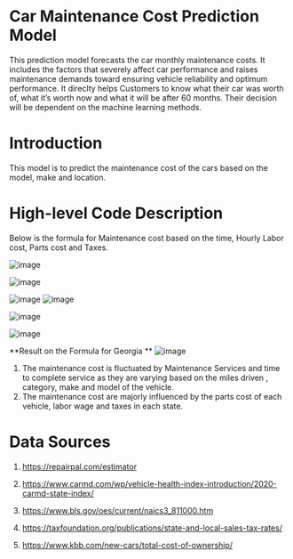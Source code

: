# Car Maintenance Cost Prediction Model
This prediction model forecasts the car monthly maintenance costs. It includes the factors that severely affect car performance and raises maintenance demands toward ensuring vehicle reliability and optimum performance. It direclty helps Customers to know what their car was worth of, what it’s worth now and what it will be after 60 months. Their decision will be dependent on the machine learning methods.

# Introduction
This model is to predict the maintenance cost of the cars based on the model, make and location.

# High-level Code Description
Below is the formula for Maintenance cost based on the time, Hourly Labor cost, Parts cost and Taxes.

![image](https://user-images.githubusercontent.com/92556291/137751649-89c11730-287e-4d6e-b4b8-a1ce2c290cbd.png)

![image](https://user-images.githubusercontent.com/92556291/137751729-c520f076-f439-430d-bda3-96464f3bd625.png)

![image](https://user-images.githubusercontent.com/92556291/137427649-a823dbe6-cad4-4a5e-a1fe-e81ac6a3a071.png)
![image](https://user-images.githubusercontent.com/92556291/137427666-5b026ab6-6bd9-4aec-a205-8fdf461733f7.png)

![image](https://user-images.githubusercontent.com/92556291/137751898-8b9fd268-2e1e-4007-b5e3-06fb07d91b3a.png)

![image](https://user-images.githubusercontent.com/92556291/137755250-7f2dfd44-8c9c-4181-b451-910c83f50fa8.png)

**Result on the Formula for Georgia **
![image](https://user-images.githubusercontent.com/92556291/137752132-caa842a1-3d2e-4e00-b8a4-e83db08dada6.png)



1. The maintenance cost is fluctuated by Maintenance Services and time to complete service as they are varying based on the miles driven , category, make and model of the vehicle.
2. The maintenance cost are majorly influenced by the parts cost of each vehicle, labor wage and taxes in each state.


# Data Sources

1. https://repairpal.com/estimator

2. https://www.carmd.com/wp/vehicle-health-index-introduction/2020-carmd-state-index/

3. https://www.bls.gov/oes/current/naics3_811000.htm

4. https://taxfoundation.org/publications/state-and-local-sales-tax-rates/
 
5. https://www.kbb.com/new-cars/total-cost-of-ownership/
